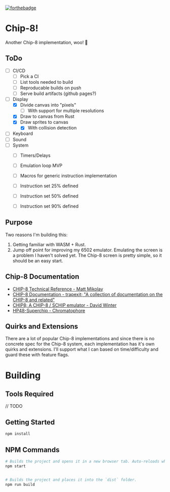 [![forthebadge](https://forthebadge.com/images/badges/oooo-kill-em.svg)](https://forthebadge.com)

# Chip-8!
Another Chip-8 implementation, woo! 🎉


## ToDo
- [ ] CI/CD
  - [ ] Pick a CI
  - [ ] List tools needed to build
  - [ ] Reproducable builds on push
  - [ ] Serve build artifacts (github pages?)  
- [ ] Display
  - [x] Divide canvas into "pixels"
    - [ ] With support for multiple resolutions
  - [x] Draw to canvas from Rust
  - [x] Draw sprites to canvas
    - [x] With collision detection
- [ ] Keyboard
- [ ] Sound
- [ ] System
  - [ ] Timers/Delays
  - [ ] Emulation loop MVP
  - [ ] Macros for generic instruction implementation
  - [ ] Instruction set 25% defined
  - [ ] Instruction set 50% defined
  - [ ] Instruction set 90% defined


## Purpose
Two reasons I'm building this:
1. Getting familiar with WASM + Rust.
2. Jump off point for improving my 6502 emulator. Emulating the screen is a problem I haven't solved yet. The Chip-8 screen is pretty simple, so it should be an easy start.


## Chip-8 Documentation
- [CHIP-8 Technical Reference - Matt Mikolay](https://github.com/mattmikolay/chip-8/wiki/CHIP%E2%80%908-Technical-Reference)
- [CHIP-8 Documentation - trapexit; "A collection of documentation on the CHIP-8 and related"](https://github.com/trapexit/chip-8_documentation)
- [CHIP8; A CHIP-8 / SCHIP emulator - David Winter](http://vanbeveren.byethost13.com/stuff/CHIP8.pdf?i=1)
- [HP48-Superchip - Chromatophore](https://github.com/Chromatophore/HP48-Superchip)


## Quirks and Extensions
There are a lot of popular Chip-8 implementations and since there is no concrete spec for the Chip-8 system, each implementation has it's own quirks and extensions. I'll support what I can based on time/difficulty and guard these with feature flags.


# Building
## Tools Required
// TODO


## Getting Started

```sh
npm install
```

## NPM Commands

```sh
# Builds the project and opens it in a new browser tab. Auto-reloads when the project changes.
npm start


# Builds the project and places it into the `dist` folder.
npm run build
```